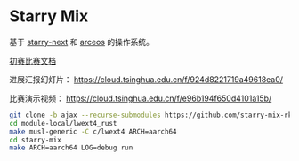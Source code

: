 
# Starry Mix

基于 [starry-next](https://github.com/oscomp/starry-next) 和 [arceos](https://github.com/oscomp/arceos) 的操作系统。

[初赛比赛文档](./初赛文档.pdf)

进展汇报幻灯片： https://cloud.tsinghua.edu.cn/f/924d8221719a49618ea0/

比赛演示视频： https://cloud.tsinghua.edu.cn/f/e96b194f650d4101a15b/

``` bash
git clone -b ajax --recurse-submodules https://github.com/starry-mix-rk3588/starry-mix.git
cd module-local/lwext4_rust
make musl-generic -C c/lwext4 ARCH=aarch64
cd starry-mix
make ARCH=aarch64 LOG=debug run
```
